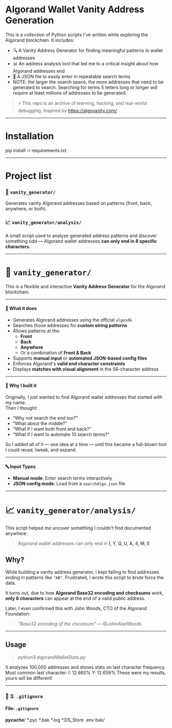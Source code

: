 # Algorand Wallet Vanity Address Generation

This is a collection of Python scripts I've written while exploring the Algorand blockchain. It includes:

- 🔍 A Vanity Address Generator for finding meaningful patterns in wallet addresses
- 📊 An address analysis tool that led me to a critical insight about how Algorand addresses end
- 🧪 A JSON file to easily enter in repeatable search terms
- NOTE: the larger the search space, the more addresses that need to be generated to search. Searching for terms 5 letters long or longer will require at least millions of addresses to be generated.

> ⚡️ This repo is an archive of learning, hacking, and real-world debugging. 
Inspired by https://algovanity.com/

---

# Installation
pip install -r requirements.txt

---

# Project list

### 🧢 `vanity_generator/`
Generates vanity Algorand addresses based on patterns (front, back, anywhere, or both).

### 📈 `vanity_generator/analysis/`
A small script used to analyze generated address patterns and discover something odd — Algorand wallet addresses **can only end in 8 specific characters**.

---

# 🧢 `vanity_generator/`

This is a flexible and interactive **Vanity Address Generator** for the Algorand blockchain.

---

#### 🚀 What it does

- Generates Algorand addresses using the official `algosdk`
- Searches those addresses for **custom string patterns**
- Allows patterns at the:
  - **Front**
  - **Back**
  - **Anywhere**
  - Or a combination of **Front & Back**
- Supports **manual input** or **automated JSON-based config files**
- Enforces Algorand's **valid end character constraints**
- Displays **matches with visual alignment** in the 58-character address

---

#### 🧠 Why I built it

Originally, I just wanted to find Algorand wallet addresses that started with my name.  
Then I thought:

- “Why not search the end too?”  
- “What about the middle?”  
- “What if I want both front and back?”  
- “What if I want to automate 10 search terms?”

So I added all of it — one idea at a time — until this became a full-blown tool I could reuse, tweak, and expand.

---

#### 🔤 Input Types

- **Manual mode**: Enter search terms interactively
- **JSON config mode**: Load from a `searchAlgo.json` file

---

# 📈 `vanity_generator/analysis/`

This script helped me uncover something I couldn’t find documented anywhere:

> Algorand wallet addresses can only end in **I, Y, Q, U, A, 4, M, E**

## Why?

While building a vanity address generator, I kept failing to find addresses ending in patterns like `"AB"`. Frustrated, I wrote this script to brute force the data.

It turns out, due to how **Algorand Base32 encoding and checksums** work, **only 8 characters** can appear at the end of a valid public address.

Later, I even confirmed this with John Woods, CTO of the Algorand Foundation:

> *"Base32 encoding of the checksum"* — @JohnAlanWoods

---

## Usage

> python3 algorandWalletStats.py

It analyzes 100,000 addresses and shows stats on last character frequency.
Most common last character:
I: 12.660%
Y: 12.659%
These were my results, yours will be different!

---

### 📃 3. `.gitignore`

#### File: `.gitignore`

__pycache__/
*.pyc
*.bak
*.log
*.DS_Store
.env
bak/
